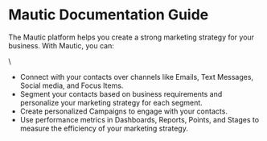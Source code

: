 # Mautic Documentation Guide

The Mautic platform helps you create a strong marketing strategy for your business. With Mautic, you can:

\


* Connect with your contacts over channels like Emails, Text Messages, Social media, and Focus Items.
* Segment your contacts based on business requirements and personalize your marketing strategy for each segment.
* Create personalized Campaigns to engage with your contacts.
* Use performance metrics in Dashboards, Reports, Points, and Stages to measure the efficiency of your marketing strategy.
